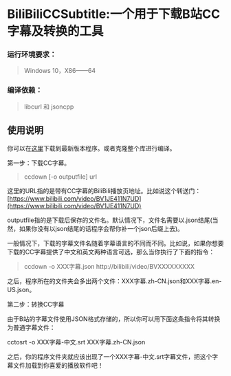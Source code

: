 # BiliBiliCCSubtitle:一个用于下载B站CC字幕及转换的工具

### 运行环境要求：
> Windows 10，X86——64
### 编译依赖：
> libcurl 和 jsoncpp
>
## 使用说明
你可以在[这里](https://github.com/nathanli97/BiliBiliCCSubtitle/releases/download/1.0.0/BilibiliCCSubtitle-1.0.0-x86_64.zip)下载到最新版本程序。或者克隆整个库进行编译。

第一步：下载CC字幕。
> ccdown [-o outputfile] url

这里的URL指的是带有CC字幕的BiliBili播放页地址。比如说这个转送门：
[https://www.bilibili.com/video/BV1JE411N7UD](https://www.bilibili.com/video/BV1JE411N7UD)

outputfile指的是下载后保存的文件名。默认情况下，文件名需要以.json结尾(当然，如果你没有以json结尾的话程序会帮你补一个json后缀上去)。

一般情况下，下载的字幕文件名随着字幕语言的不同而不同。比如说，如果你想要下载的CC字幕提供了中文和英文两种语言可选，那么当你执行了下面的指令：

> ccdown -o XXX字幕.json http://bilibili/video/BVXXXXXXXXX

之后，程序所在的文件夹会多出两个文件：XXX字幕.zh-CN.json和XXX字幕.en-US.json。

第二步：转换CC字幕

由于B站的字幕文件使用JSON格式存储的，所以你可以用下面这条指令将其转换为普通字幕文件：

cctosrt -o XXX字幕-中文.srt XXX字幕.zh-CN.json

之后，你的程序文件夹就应该出现了一个XXX字幕-中文.srt字幕文件，把这个字幕文件加载到你喜爱的播放软件吧！
